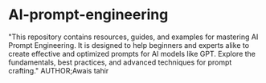 # AI-prompt-engineering
"This repository contains resources, guides, and examples for mastering AI Prompt Engineering. It is designed to help beginners and experts alike to create effective and optimized prompts for AI models like GPT. Explore the fundamentals, best practices, and advanced techniques for prompt crafting."
AUTHOR;Awais tahir
